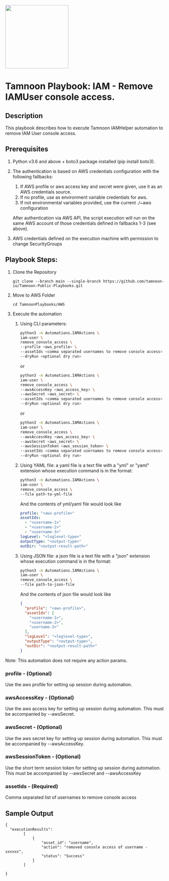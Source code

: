 
[comment]: <> (This is a readonly file, do not edit directly, to change update the iam_user_remove_console_access_readme_data.json)
<img src='../../../../TamnoonPlaybooks/images/icons/Tamnoon.png' width = '200' />

# Tamnoon Playbook: IAM - Remove IAMUser console access.
## Description

This playbook describes how to execute Tamnoon IAMHelper automation to remove IAM User console access.  
## Prerequisites
1. Python v3.6 and above + boto3 package installed (pip install boto3).  
2. The authentication is based on AWS credentials configuration with the following fallbacks:  
    1. If AWS profile or aws access key and secret were given, use it as an AWS credentials source.  
    2. If no profile, use as environment variable credentials for aws.  
    3. If not environmental variables provided, use the current ./~aws configuration  

    After authentication via AWS API, the script execution will run on the same AWS account of those credentials defined in fallbacks 1-3 (see above).


3. AWS credentials defined on the execution machine with permission to change SecurityGroups
## Playbook Steps: 


1. Clone the Repository
	``````
	git clone --branch main --single-branch https://github.com/tamnoon-io/Tamnoon-Public-Playbooks.git
	``````

2. Move to AWS Folder
	``````
	cd TamnoonPlaybooks/AWS
	``````

3. Execute the automation

	1. Using CLI parameters:
		``````sh
		python3 -m Automations.IAMActions \
		iam-user \
		remove_console_access \
		--profile <aws_profile> \
		--assetIds <comma separated usernames to remove console access> \
		--dryRun <optional dry run>
		``````
		or  
		``````sh
		python3 -m Automations.IAMActions \
		iam-user \
		remove_console_access \
		--awsAccessKey <aws_access_key> \
		--awsSecret <aws_secret> \
		--assetIds <comma separated usernames to remove console access> \
		--dryRun <optional dry run>
		``````
		or  
		``````sh
		python3 -m Automations.IAMActions \
		iam-user \
		remove_console_access \
		--awsAccessKey <aws_access_key> \
		--awsSecret <aws_secret> \
		--awsSessionToken <aws_session_token> \
		--assetIds <comma separated usernames to remove console access> \
		--dryRun <optional dry run>
		``````

	2. Using YAML file: a yaml file is a text file with a "yml" or "yaml" extension whose execution command is in the format:
		``````sh
		python3 -m Automations.IAMActions \
		iam-user \
		remove_console_access \
		--file path-to-yml-file
		``````
		And the contents of yml/yaml file would look like  
		``````yaml
		profile: "<aws-profile>"
		assetIds:
		  - "<username-1>"
		  - "<username-2>"
		  - "<username-3>"
		logLevel: "<loglevel-type>"
		outputType: "<output-type>"
		outDir: "<output-result-path>"
		``````

	2. Using JSON file: a json file is a text file with a "json" extension whose execution command is in the format:
		``````sh
		python3 -m Automations.IAMActions \
		iam-user \
		remove_console_access \
		--file path-to-json-file
		``````
		And the contents of json file would look like  
		``````json
		{
		  "profile": "<aws-profile>",
		  "assetIds": [
		    "<username-1>",
		    "<username-2>",
		    "username-3>"
		  ],
		  "logLevel": "<loglevel-type>",
		  "outputType": "<output-type>",
		  "outDir": "<output-result-path>"
		}
		``````
Note: This automation does not require any action params.  
### profile - (Optional)
Use the aws profile for setting up session during automation.
### awsAccessKey - (Optional)
Use the aws access key for setting up session during automation. This must be accompanied by --awsSecret.
### awsSecret - (Optional)
Use the aws secret key for setting up session during automation. This must be accompanied by --awsAccessKey.
### awsSessionToken - (Optional)
Use the short term session token for setting up session during automation. This must be accompanied by --awsSecret and --awsAccessKey
### assetIds - (Required)
Comma separated list of usernames to remove console access
## Sample Output

``````
{
  "executionResults": 
        [
            {
                "asset_id": "username",
                "action": "removed console access of username - xxxxxx",
                "status": "Success"
            }
        ]
    
}
``````
